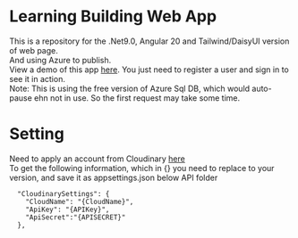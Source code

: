 # Learning Building Web App
This is a repository for the .Net9.0, Angular 20 and Tailwind/DaisyUI version of web page.<br/>
And using Azure to publish.<br/>
View a demo of this app [here](http://da-strollist-2025.azurewebsites.net/). You just need to register a user and sign in to see it in action.<br/>
Note: This is using the free version of Azure Sql DB, which would auto-pause ehn not in use. So the first request may take some time.

# Setting
Need to apply an account from Cloudinary [here](https://cloudinary.com) <br/>
To get the following information, which in {} you need to replace to your version, and save it as appsettings.json below API folder<br/>
```
  "CloudinarySettings": {
    "CloudName": "{CloudName}",
    "ApiKey": "{APIKey}",
    "ApiSecret":"{APISECRET}"
  },
```
